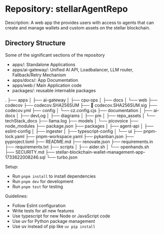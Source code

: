 # Repository: stellarAgentRepo

Description: A web app the provides users with access to agents that can create and manage wallets and custom assets on the stellar blockchain.

## Directory Structure

Some of the significant sections of the repository

- apps/: Standalone Applications
- apps/ai-gateway/: Unified AI API, Loadbalancer, LLM router, Fallback/Retry Mechanism
- apps/docs/: App Documentation
- apps/web:/ Main Application code
- packages/: reusable internable packages

.
├──  apps
│   ├──  ai-gateway
│   ├──  cpu-ops
│   ├──  docs
│   └──  web
├──  codecov
├──  codecov.SHA256SUM
├── 󱧃 codecov.SHA256SUM.sig
├──  codecov.yml
├── config
│   └── cz.config.cjs
├── documentation
│   ├── ai-docs
│   ├── devLog
│   ├── diagrams
│   ├── pm
│   ├── repo_assets
│   └── techStack_docs
├── llama.log
├── models
│   └── picovoice
├── node_modules
├── package.json
├── packages
│   ├── agent-api
│   ├── eslint-config
│   ├── ingester
│   ├── typescript-config
│   └── ui
├── pnpm-lock.yaml
├── pnpm-workspace.yaml
├── pykanban.json
├── pyproject.toml
├── README.md
├── renovate.json
├── requirements.in
├──  requirements.txt
├──  scripts
│   ├──  aider.sh
│   └──  openhands.sh
├──  SECURITY.md
├──  stellar-blockchain-wallet-management-app-1733622008246.sql
└──  turbo.json

Setup:

- Run `pnpm install` to install dependencies
- Run `pnpm dev` for development
- Run `pnpm test` for testing

Guidelines:

- Follow Eslint configuration
- Write tests for all new features
- Use typescript for new Node or JavaScript code
- Use uv for Python package management
- Use uv instead of pip like `uv pip install`
